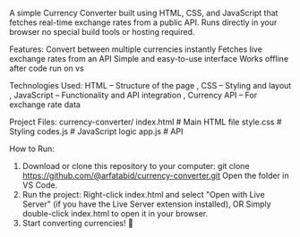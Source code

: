 A simple Currency Converter built using HTML, CSS, and JavaScript that fetches real-time exchange rates from a public API.
Runs directly in your browser no special build tools or hosting required.

Features: 
Convert between multiple currencies instantly
Fetches live exchange rates from an API
Simple and easy-to-use interface
Works offline after code run on vs

Technologies Used:
HTML – Structure of the page
, CSS – Styling and layout
, JavaScript – Functionality and API integration
, Currency API – For exchange rate data

Project Files:
currency-converter/
index.html      # Main HTML file
style.css       # Styling
codes.js       # JavaScript logic
app.js       # API

How to Run:
1. Download or clone this repository to your computer:
  git clone https://github.com/@arfatabid/currency-converter.git
  Open the folder in VS Code.
2. Run the project:
Right-click index.html and select "Open with Live Server" (if you have the Live Server extension installed), OR
Simply double-click index.html to open it in your browser.
3. Start converting currencies! 🎉
